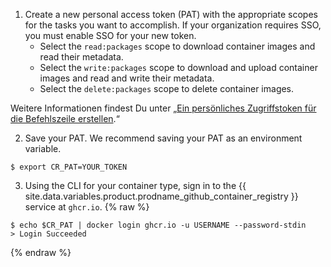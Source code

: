 1. Create a new personal access token (PAT) with the appropriate scopes for the tasks you want to accomplish. If your organization requires SSO, you must enable SSO for your new token.
    - Select the `read:packages` scope to download container images and read their metadata.
    - Select the `write:packages` scope to download and upload container images and read and write their metadata.
    - Select the `delete:packages` scope to delete container images.

  Weitere Informationen findest Du unter „[Ein persönliches Zugriffstoken für die Befehlszeile erstellen](/github/authenticating-to-github/creating-a-personal-access-token-for-the-command-line).“

2. Save your PAT. We recommend saving your PAT as an environment variable.
  ```shell
  $ export CR_PAT=YOUR_TOKEN
  ```
3. Using the CLI for your container type, sign in to the {{ site.data.variables.product.prodname_github_container_registry }} service at `ghcr.io`.
  {% raw %}
  ```shell
  $ echo $CR_PAT | docker login ghcr.io -u USERNAME --password-stdin
  > Login Succeeded
  ```
  {% endraw %}
